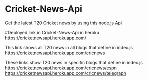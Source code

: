 # Cricket-News-Api
Get the latest T20 Cricket news by using this node.js Api

#Deployed link in Cricket-News-Api in heroku
https://cricketnewsapi.herokuapp.com/

This link shows all T20 news in all blogs that define in index.js
https://cricketnewsapi.herokuapp.com/cricnews

These links show T20 news in specific blogs that define in index.js
https://cricketnewsapi.herokuapp.com/cricnews/espn
https://cricketnewsapi.herokuapp.com/cricnews/telegraph


